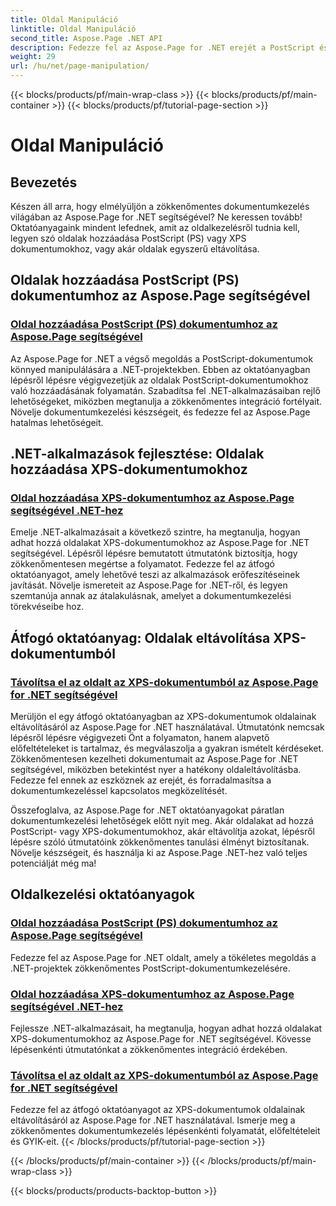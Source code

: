 ```yaml
---
title: Oldal Manipuláció
linktitle: Oldal Manipuláció
second_title: Aspose.Page .NET API
description: Fedezze fel az Aspose.Page for .NET erejét a PostScript és XPS dokumentumok kezelésében. Tanuljon meg oldalakat hozzáadni, javítani és eltávolítani átfogó oktatóanyagaink segítségével.
weight: 29
url: /hu/net/page-manipulation/
---
```


{{< blocks/products/pf/main-wrap-class >}}
{{< blocks/products/pf/main-container >}}
{{< blocks/products/pf/tutorial-page-section >}}

# Oldal Manipuláció


## Bevezetés

Készen áll arra, hogy elmélyüljön a zökkenőmentes dokumentumkezelés világában az Aspose.Page for .NET segítségével? Ne keressen tovább! Oktatóanyagaink mindent lefednek, amit az oldalkezelésről tudnia kell, legyen szó oldalak hozzáadása PostScript (PS) vagy XPS dokumentumokhoz, vagy akár oldalak egyszerű eltávolítása.

## Oldalak hozzáadása PostScript (PS) dokumentumhoz az Aspose.Page segítségével
### [Oldal hozzáadása PostScript (PS) dokumentumhoz az Aspose.Page segítségével](./add-page-to-postscript-ps-document/)

Az Aspose.Page for .NET a végső megoldás a PostScript-dokumentumok könnyed manipulálására a .NET-projektekben. Ebben az oktatóanyagban lépésről lépésre végigvezetjük az oldalak PostScript-dokumentumokhoz való hozzáadásának folyamatán. Szabadítsa fel .NET-alkalmazásaiban rejlő lehetőségeket, miközben megtanulja a zökkenőmentes integráció fortélyait. Növelje dokumentumkezelési készségeit, és fedezze fel az Aspose.Page hatalmas lehetőségeit.

## .NET-alkalmazások fejlesztése: Oldalak hozzáadása XPS-dokumentumokhoz
### [Oldal hozzáadása XPS-dokumentumhoz az Aspose.Page segítségével .NET-hez](./add-page-to-xps-document/)

Emelje .NET-alkalmazásait a következő szintre, ha megtanulja, hogyan adhat hozzá oldalakat XPS-dokumentumokhoz az Aspose.Page for .NET segítségével. Lépésről lépésre bemutatott útmutatónk biztosítja, hogy zökkenőmentesen megértse a folyamatot. Fedezze fel az átfogó oktatóanyagot, amely lehetővé teszi az alkalmazások erőfeszítéseinek javítását. Növelje ismereteit az Aspose.Page for .NET-ről, és legyen szemtanúja annak az átalakulásnak, amelyet a dokumentumkezelési törekvéseibe hoz.

## Átfogó oktatóanyag: Oldalak eltávolítása XPS-dokumentumból
### [Távolítsa el az oldalt az XPS-dokumentumból az Aspose.Page for .NET segítségével](./remove-page-from-xps-document/)

Merüljön el egy átfogó oktatóanyagban az XPS-dokumentumok oldalainak eltávolításáról az Aspose.Page for .NET használatával. Útmutatónk nemcsak lépésről lépésre végigvezeti Önt a folyamaton, hanem alapvető előfeltételeket is tartalmaz, és megválaszolja a gyakran ismételt kérdéseket. Zökkenőmentesen kezelheti dokumentumait az Aspose.Page for .NET segítségével, miközben betekintést nyer a hatékony oldaleltávolításba. Fedezze fel ennek az eszköznek az erejét, és forradalmasítsa a dokumentumkezeléssel kapcsolatos megközelítését.

Összefoglalva, az Aspose.Page for .NET oktatóanyagokat páratlan dokumentumkezelési lehetőségek előtt nyit meg. Akár oldalakat ad hozzá PostScript- vagy XPS-dokumentumokhoz, akár eltávolítja azokat, lépésről lépésre szóló útmutatóink zökkenőmentes tanulási élményt biztosítanak. Növelje készségeit, és használja ki az Aspose.Page .NET-hez való teljes potenciálját még ma!
## Oldalkezelési oktatóanyagok
### [Oldal hozzáadása PostScript (PS) dokumentumhoz az Aspose.Page segítségével](./add-page-to-postscript-ps-document/)
Fedezze fel az Aspose.Page for .NET oldalt, amely a tökéletes megoldás a .NET-projektek zökkenőmentes PostScript-dokumentumkezelésére.
### [Oldal hozzáadása XPS-dokumentumhoz az Aspose.Page segítségével .NET-hez](./add-page-to-xps-document/)
Fejlessze .NET-alkalmazásait, ha megtanulja, hogyan adhat hozzá oldalakat XPS-dokumentumokhoz az Aspose.Page for .NET segítségével. Kövesse lépésenkénti útmutatónkat a zökkenőmentes integráció érdekében.
### [Távolítsa el az oldalt az XPS-dokumentumból az Aspose.Page for .NET segítségével](./remove-page-from-xps-document/)
Fedezze fel az átfogó oktatóanyagot az XPS-dokumentumok oldalainak eltávolításáról az Aspose.Page for .NET használatával. Ismerje meg a zökkenőmentes dokumentumkezelés lépésenkénti folyamatát, előfeltételeit és GYIK-eit.
{{< /blocks/products/pf/tutorial-page-section >}}

{{< /blocks/products/pf/main-container >}}
{{< /blocks/products/pf/main-wrap-class >}}

{{< blocks/products/products-backtop-button >}}
